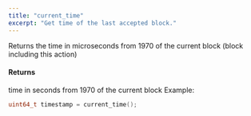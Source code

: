 ```yaml
---
title: "current_time"
excerpt: "Get time of the last accepted block."
---
```

Returns the time in microseconds from 1970 of the current block (block including this action) 

#### Returns
time in seconds from 1970 of the current block Example:

```cpp
uint64_t timestamp = current_time();
```